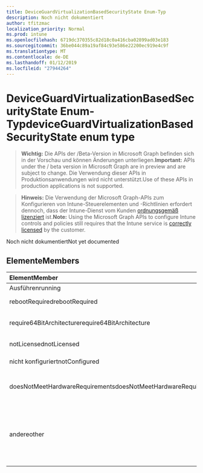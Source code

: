 ```yaml
---
title: DeviceGuardVirtualizationBasedSecurityState Enum-Typ
description: Noch nicht dokumentiert
author: tfitzmac
localization_priority: Normal
ms.prod: intune
ms.openlocfilehash: 6719dc370355c82d18c0a416cba02899ad03e183
ms.sourcegitcommit: 36be044c89a19af84c93e586e22200ec919e4c9f
ms.translationtype: MT
ms.contentlocale: de-DE
ms.lasthandoff: 01/12/2019
ms.locfileid: "27944264"
---
```

# <a name="deviceguardvirtualizationbasedsecuritystate-enum-type"></a><span data-ttu-id="1165c-103">DeviceGuardVirtualizationBasedSecurityState Enum-Typ</span><span class="sxs-lookup"><span data-stu-id="1165c-103">deviceGuardVirtualizationBasedSecurityState enum type</span></span>

> <span data-ttu-id="1165c-104">**Wichtig:** Die APIs der /Beta-Version in Microsoft Graph befinden sich in der Vorschau und können Änderungen unterliegen.</span><span class="sxs-lookup"><span data-stu-id="1165c-104">**Important:** APIs under the / beta version in Microsoft Graph are in preview and are subject to change.</span></span> <span data-ttu-id="1165c-105">Die Verwendung dieser APIs in Produktionsanwendungen wird nicht unterstützt.</span><span class="sxs-lookup"><span data-stu-id="1165c-105">Use of these APIs in production applications is not supported.</span></span>

> <span data-ttu-id="1165c-106">**Hinweis:** Die Verwendung der Microsoft Graph-APIs zum Konfigurieren von Intune-Steuerelementen und -Richtlinien erfordert dennoch, dass der Intune-Dienst vom Kunden [ordnungsgemäß lizenziert](https://go.microsoft.com/fwlink/?linkid=839381) ist.</span><span class="sxs-lookup"><span data-stu-id="1165c-106">**Note:** Using the Microsoft Graph APIs to configure Intune controls and policies still requires that the Intune service is [correctly licensed](https://go.microsoft.com/fwlink/?linkid=839381) by the customer.</span></span>

<span data-ttu-id="1165c-107">Noch nicht dokumentiert</span><span class="sxs-lookup"><span data-stu-id="1165c-107">Not yet documented</span></span>
## <a name="members"></a><span data-ttu-id="1165c-108">Elemente</span><span class="sxs-lookup"><span data-stu-id="1165c-108">Members</span></span>
|<span data-ttu-id="1165c-109">Element</span><span class="sxs-lookup"><span data-stu-id="1165c-109">Member</span></span>|<span data-ttu-id="1165c-110">Wert</span><span class="sxs-lookup"><span data-stu-id="1165c-110">Value</span></span>|<span data-ttu-id="1165c-111">Beschreibung</span><span class="sxs-lookup"><span data-stu-id="1165c-111">Description</span></span>|
|:---|:---|:---|
|<span data-ttu-id="1165c-112">Ausführen</span><span class="sxs-lookup"><span data-stu-id="1165c-112">running</span></span>|<span data-ttu-id="1165c-113">0</span><span class="sxs-lookup"><span data-stu-id="1165c-113">0</span></span>|<span data-ttu-id="1165c-114">Wird ausgeführt</span><span class="sxs-lookup"><span data-stu-id="1165c-114">Running</span></span>|
|<span data-ttu-id="1165c-115">rebootRequired</span><span class="sxs-lookup"><span data-stu-id="1165c-115">rebootRequired</span></span>|<span data-ttu-id="1165c-116">1</span><span class="sxs-lookup"><span data-stu-id="1165c-116">1</span></span>|<span data-ttu-id="1165c-117">Stamm erforderlich</span><span class="sxs-lookup"><span data-stu-id="1165c-117">Root required</span></span>|
|<span data-ttu-id="1165c-118">require64BitArchitecture</span><span class="sxs-lookup"><span data-stu-id="1165c-118">require64BitArchitecture</span></span>|<span data-ttu-id="1165c-119">2</span><span class="sxs-lookup"><span data-stu-id="1165c-119">2</span></span>|<span data-ttu-id="1165c-120">64-Bit-Architektur erforderlich</span><span class="sxs-lookup"><span data-stu-id="1165c-120">64 bit architecture required</span></span>|
|<span data-ttu-id="1165c-121">notLicensed</span><span class="sxs-lookup"><span data-stu-id="1165c-121">notLicensed</span></span>|<span data-ttu-id="1165c-122">3</span><span class="sxs-lookup"><span data-stu-id="1165c-122">3</span></span>|<span data-ttu-id="1165c-123">Nicht lizenziert</span><span class="sxs-lookup"><span data-stu-id="1165c-123">Not licensed</span></span>|
|<span data-ttu-id="1165c-124">nicht konfiguriert</span><span class="sxs-lookup"><span data-stu-id="1165c-124">notConfigured</span></span>|<span data-ttu-id="1165c-125">4</span><span class="sxs-lookup"><span data-stu-id="1165c-125">4</span></span>|<span data-ttu-id="1165c-126">Nicht konfiguriert</span><span class="sxs-lookup"><span data-stu-id="1165c-126">Not configured</span></span>|
|<span data-ttu-id="1165c-127">doesNotMeetHardwareRequirements</span><span class="sxs-lookup"><span data-stu-id="1165c-127">doesNotMeetHardwareRequirements</span></span>|<span data-ttu-id="1165c-128">5</span><span class="sxs-lookup"><span data-stu-id="1165c-128">5</span></span>|<span data-ttu-id="1165c-129">System erfüllt nicht an die Hardware.</span><span class="sxs-lookup"><span data-stu-id="1165c-129">System does not meet hardware requirements</span></span>|
|<span data-ttu-id="1165c-130">andere</span><span class="sxs-lookup"><span data-stu-id="1165c-130">other</span></span>|<span data-ttu-id="1165c-131">42</span><span class="sxs-lookup"><span data-stu-id="1165c-131">42</span></span>|<span data-ttu-id="1165c-132">Andere.</span><span class="sxs-lookup"><span data-stu-id="1165c-132">Other.</span></span> <span data-ttu-id="1165c-133">Ereignisprotokolle in Microsoft-Windows-DeviceGuard enthalten weitere Details.</span><span class="sxs-lookup"><span data-stu-id="1165c-133">Event logs in microsoft-Windows-DeviceGuard have more details.</span></span>|





